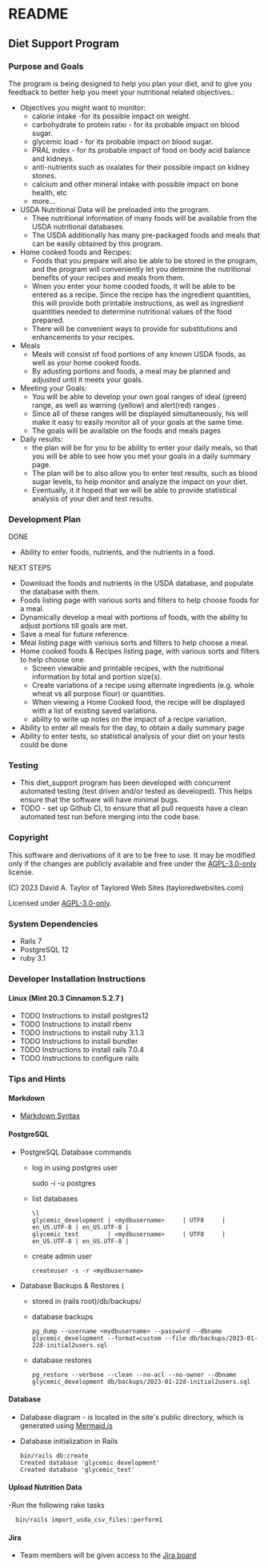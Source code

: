 # README

## Diet Support Program

### Purpose and Goals
The program is being designed to help you plan your diet, and to give you feedback to better help you meet your nutritional related objectives.:
- Objectives you might want to monitor:
    - calorie intake -for its possible impact on weight.
    - carbohydrate to protein ratio - for its probable impact on blood sugar.
    - glycemic load - for its probable impact on blood sugar.
    - PRAL index - for its probable impact of food on body acid balance and kidneys.
   -  anti-nutrients such as oxalates for their possible impact on kidney stones.
    - calcium and other mineral intake with possible impact on bone health, etc
    - more...
- USDA Nutritional Data will be preloaded into the program.
    - Thee nutritional information of many foods will be available from the USDA nutritional databases.
    - The USDA additionally has many pre-packaged foods and meals that can be easily obtained by this program.
- Home cooked foods and Recipes:
    - Foods that you prepare will also be able to be stored in the program, and the program will conveniently let you determine the nutritional benefits of your recipes and meals from them.
    - Wnen you enter your home cooded foods, it will be able to be entered as a recipe.  Since the recipe has the ingredient quantities, this will provide both printable instructions, as well as ingredient quantities needed to determine nutritional values of the food prepared.
    - There will be convenient ways to provide for substitutions and enhancements to your recipes.
- Meals
    - Meals will consist of food portions of  any known USDA foods, as well as  your home cooked foods.
    - By adusting portions and foods, a meal may be planned and adjusted until it meets your goals.
-  Meeting your Goals:
    - You will be able to develop your own goal ranges of ideal (green) range, as well as warning (yellow) and alert(red) ranges .
    - Since all of these ranges will be displayed simultaneously, his will make it easy to easily monitor  all of your goals at the same time.
    - The goals will be available on the foods and meals pages
- Daily results:
    - the plan will be for you to be ability to enter your daily meals, so that you will be able to see how you met your goals in a daily summary page.
    - The plan will be to also allow you to enter test results, such as blood sugar levels, to help monitor and analyze the impact on your diet.
    - Eventually, it it hoped that we will be able to provide statistical analysis of your diet and test results.

### Development Plan
DONE
- Ability to enter foods, nutrients, and the nutrients in a food.

NEXT STEPS
- Download the foods and nutrients in the USDA database, and populate the database with them.
- Foods listing page with various sorts and filters to help choose foods for a meal.
- Dynamically develop a meal with portions of foods, with the ability to adjust portions till goals are met.
- Save a meal for future reference.
- Meal listing page with various sorts and filters to help choose a meal.
- Home cooked foods & Recipes listing page, with various sorts and filters to help choose one.
    - Screen viewable and printable recipes, with the nutritional information by total and portion size(s).
    - Create variations of a recipe using alternate ingredients (e.g. whole wheat vs all purpose flour) or quantities.
    - When viewing a Home Cooked food, the recipe will be displayed with a list of existing saved variations.
    - ability to write up notes on the impact of a recipe variation.
- Ability to enter all meals for the day, to obtain a daily summary page
- Ability to enter tests, so statistical analysis of your diet on your tests could be done

### Testing
- This diet_support program has been developed with concurrent automated testing (test driven and/or tested as developed).  This helps ensure that the software will have minimal bugs.
- TODO - set up Github CI, to ensure that all pull requests have a clean automated test run before merging into the code base.

### Copyright

This software and derivations of it are to be free to use.  It may be modified only if the changes are publicly available and free under the [AGPL-3.0-only](https://opensource.org/license/agpl-v3/) license.

(C) 2023 David A. Taylor of Taylored Web Sites (tayloredwebsites.com)

Licensed under  [AGPL-3.0-only](https://opensource.org/license/agpl-v3/).


### System Dependencies
- Rails 7
- PostgreSQL 12
- ruby 3.1

### Developer Installation Instructions

#### Linux (Mint 20.3 Cinnamon 5.2.7 )
- TODO Instructions to install postgres12
- TODO Instructions to install rbenv
- TODO Instructions to install ruby 3.1.3
- TODO Instructions to install bundler
- TODO Instructions to install rails 7.0.4
- TODO Instructions to configure rails

### Tips and Hints

#### Markdown
- [Markdown Syntax](https://www.markdownguide.org/basic-syntax)

#### PostgreSQL
- PostgreSQL Database commands
    - log in using postgres user

        sudo -i -u postgres
    - list databases

          \l
          glycemic_development | <mydbusername>     | UTF8     | en_US.UTF-8 | en_US.UTF-8 |
          glycemic_test        | <mydbusername>     | UTF8     | en_US.UTF-8 | en_US.UTF-8 |
    - create admin user <mydbusername>

          createuser -s -r <mydbusername>
- Database Backups & Restores (
    - stored in (rails root)/db/backups/
    - database backups

          pg_dump --username <mydbusername> --password --dbname glycemic_development --format=custom --file db/backups/2023-01-22d-initial2users.sql
    - database restores

          pg_restore --verbose --clean --no-acl --no-owner --dbname glycemic_development db/backups/2023-01-22d-initial2users.sql

#### Database
- Database diagram - is located in the site's public directory, which is generated using [Mermaid.js](https://mermaid.js.org/)
- Database initialization in Rails

      bin/rails db:create
      Created database 'glycemic_development'
      Created database 'glycemic_test'
      
#### Upload Nutrition Data
-Run the following rake tasks

      bin/rails import_usda_csv_files::perform1

   
#### Jira
- Team members will be given access to the [Jira board](https://tayloredwebsites.atlassian.net/jira/software/projects/GLYC/boards/1)
